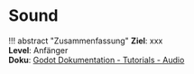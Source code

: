 # Sound

!!! abstract "Zusammenfassung"
    **Ziel**: xxx<br>
    **Level**: Anfänger<br>
    **Doku**: [Godot Dokumentation - Tutorials - Audio](https://docs.godotengine.org/de/stable/tutorials/audio/index.html)

